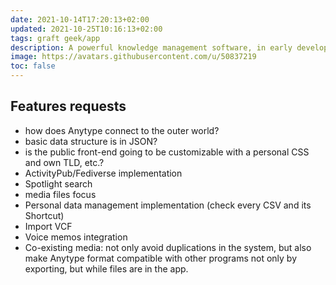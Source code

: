 ```yaml
---
date: 2021-10-14T17:20:13+02:00
updated: 2021-10-25T10:16:13+02:00
tags: graft geek/app
description: A powerful knowledge management software, in early development
image: https://avatars.githubusercontent.com/u/50837219
toc: false
---
```

## Features requests

- how does Anytype connect to the outer world?
- basic data structure is in JSON?
- is the public front-end going to be customizable with a personal CSS and own TLD, etc.?
- ActivityPub/Fediverse implementation
- Spotlight search
- media files focus
- Personal data management implementation (check every CSV and its Shortcut)
- Import VCF
- Voice memos integration
- Co-existing media: not only avoid duplications in the system, but also make Anytype format compatible with other programs not only by exporting, but while files are in the app.
